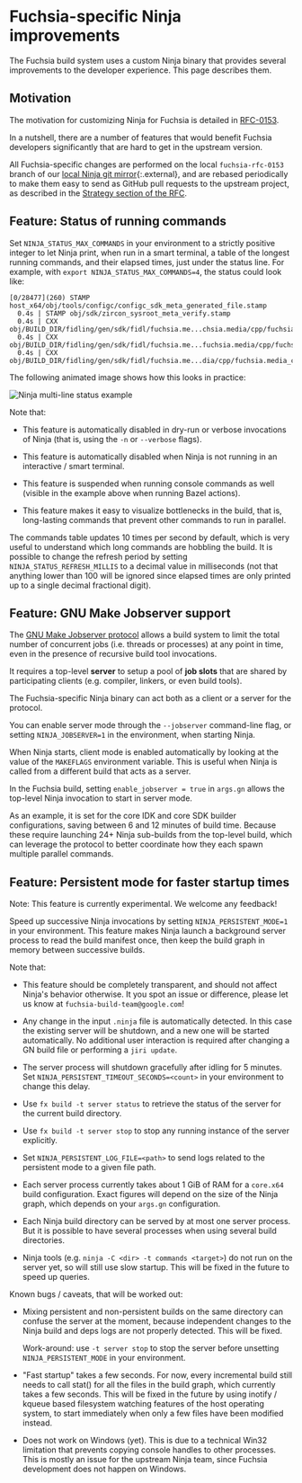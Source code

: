# Fuchsia-specific Ninja improvements

The Fuchsia build system uses a custom Ninja binary that provides several
improvements to the developer experience. This page describes them.

## Motivation

The motivation for customizing Ninja for Fuchsia is detailed in
[RFC-0153][rfc-0153].

In a nutshell, there are a number of features that would benefit Fuchsia
developers significantly that are hard to get in the upstream version.

All Fuchsia-specific changes are performed on the local `fuchsia-rfc-0153`
branch of our [local Ninja git mirror][fuchsia-mirror]{:.external}, and
are rebased periodically to make them easy to send as GitHub pull requests
to the upstream project, as described in the
[Strategy section of the RFC][rfc-strategy].

## Feature: Status of running commands

Set `NINJA_STATUS_MAX_COMMANDS` in your environment to a strictly positive
integer to let Ninja print, when run in a smart terminal, a table of the
longest running commands, and their elapsed times, just under the status line.
For example, with `export NINJA_STATUS_MAX_COMMANDS=4`, the status could look
like:

```none  {:.devsite-disable-click-to-copy}
[0/28477](260) STAMP host_x64/obj/tools/configc/configc_sdk_meta_generated_file.stamp
  0.4s | STAMP obj/sdk/zircon_sysroot_meta_verify.stamp
  0.4s | CXX obj/BUILD_DIR/fidling/gen/sdk/fidl/fuchsia.me...chsia.media/cpp/fuchsia.media_cpp_common.common_types.cc.o
  0.4s | CXX obj/BUILD_DIR/fidling/gen/sdk/fidl/fuchsia.me...fuchsia.media/cpp/fuchsia.media_cpp.natural_messaging.cc.o
  0.4s | CXX obj/BUILD_DIR/fidling/gen/sdk/fidl/fuchsia.me...dia/cpp/fuchsia.media_cpp_natural_types.natural_types.cc.o
```

The following animated image shows how this looks in practice:

![Ninja multi-line status example](/docs/images/build/ninja-multiline-status.gif)

Note that:

- This feature is automatically disabled in dry-run or verbose invocations
  of Ninja (that is, using the `-n` or `--verbose` flags).

- This feature is automatically disabled when Ninja is not running in an
  interactive / smart terminal.

- This feature is suspended when running console commands as well (visible
  in the example above when running Bazel actions).

- This feature makes it easy to visualize bottlenecks in the build, that is,
  long-lasting commands that prevent other commands to run in parallel.

The commands table updates 10 times per second by default, which is very useful
to understand which long commands are hobbling the build. It is possible to
change the refresh period by setting `NINJA_STATUS_REFRESH_MILLIS` to a decimal
value in milliseconds (not that anything lower than 100 will be ignored since
elapsed times are only printed up to a single decimal fractional digit).

## Feature: GNU Make Jobserver support

The [GNU Make Jobserver protocol][gnu-jobserver] allows a build system to limit
the total number of concurrent jobs (i.e. threads or processes) at any point in
time, even in the presence of recursive build tool invocations.

It requires a top-level **server** to setup a pool of **job slots** that are
shared by participating clients (e.g. compiler, linkers, or even build tools).

The Fuchsia-specific Ninja binary can act both as a client or a server for the
protocol.

You can enable server mode through the `--jobserver` command-line flag, or
setting `NINJA_JOBSERVER=1` in the environment, when starting Ninja.

When Ninja starts, client mode is enabled automatically by looking at the
value of the `MAKEFLAGS` environment variable. This is useful when Ninja is
called from a different build that acts as a server.

In the Fuchsia build, setting `enable_jobserver = true` in `args.gn` allows the
top-level Ninja invocation to start in server mode.

As an example, it is set for the core IDK and core SDK builder configurations,
saving between 6 and 12 minutes of build time. Because these require launching
24+ Ninja sub-builds from the top-level build, which can leverage the protocol
to better coordinate how they each spawn multiple parallel commands.

## Feature: Persistent mode for faster startup times

Note: This feature is currently experimental. We welcome any feedback!

Speed up successive Ninja invocations by setting `NINJA_PERSISTENT_MODE=1` in
your environment. This feature makes Ninja launch a background server process
to read the build manifest once, then keep the build graph in memory between
successive builds.

Note that:

- This feature should be completely transparent, and should not affect
  Ninja's behavior otherwise. It you spot an issue or difference, please
  let us know at `fuchsia-build-team@google.com`!

- Any change in the input `.ninja` file is automatically detected. In this
  case the existing server will be shutdown, and a new one will be started
  automatically. No additional user interaction is required after changing
  a GN build file or performing a `jiri update`.

- The server process will shutdown gracefully after idling for 5 minutes.
  Set `NINJA_PERSISTENT_TIMEOUT_SECONDS=<count>` in your environment
  to change this delay.

- Use `fx build -t server status` to retrieve the status of the server
  for the current build directory.

- Use `fx build -t server stop` to stop any running instance of the server
  explicitly.

- Set `NINJA_PERSISTENT_LOG_FILE=<path>` to send logs related to the
  persistent mode to a given file path.

- Each server process currently takes about 1 GiB of RAM for a `core.x64`
  build configuration. Exact figures will depend on the size of the Ninja
  graph, which depends on your `args.gn` configuration.

- Each Ninja build directory can be served by at most one server process.
  But it is possible to have several processes when using several build
  directories.

- Ninja tools (e.g. `ninja -C <dir> -t commands <target>`) do not run on
  the server yet, so will still use slow startup. This will be fixed in the
  future to speed up queries.

Known bugs / caveats, that will be worked out:

- Mixing persistent and non-persistent builds on the same directory can
  confuse the server at the moment, because independent changes to the Ninja
  build and deps logs are not properly detected. This will be fixed.

  Work-around: use `-t server stop` to stop the server before unsetting
  `NINJA_PERSISTENT_MODE` in your environment.

- "Fast startup" takes a few seconds. For now, every incremental build
  still needs to call stat() for all the files in the build graph, which
  currently takes a few seconds. This will be fixed in the future by
  using inotify / kqueue based filesystem watching features of the host
  operating system, to start immediately when only a few files have been
  modified instead.

- Does not work on Windows (yet). This is due to a technical Win32 limitation
  that prevents copying console handles to other processes. This is mostly an
  issue for the upstream Ninja team, since Fuchsia development does not
  happen on Windows.

[rfc-0153]: /docs/contribute/governance/rfcs/0153_ninja_customization.md
[rfc-strategy]: /docs/contribute/governance/rfcs/0153_ninja_customization.md#branch-strategy
[fuchsia-mirror]: https://fuchsia.googlesource.com/third_party/github.com/ninja-build/ninja/
[gnu-jobserver]: https://www.gnu.org/software/make/manual/html_node/Job-Slots.html

